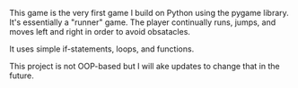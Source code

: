 This game is the very first game I build on Python using the pygame library. It's essentially a "runner" game. The player continually runs, jumps, 
and moves left and right in order to avoid obsatacles. 

It uses simple if-statements, loops, and functions. 

This project is not OOP-based but I will ake updates to change that in the future. 
